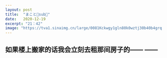 ```yaml
---
layout: post
title:  "まこと🎀sub👑"
date:   2020-12-19
excerpt: "21：42"
image: "https://tva1.sinaimg.cn/large/0081Kckwgy1gln80k0wztj30b40b4grq.jpg"
---
```


## 如果楼上搬家的话我会立刻去租那间房子的—— ——
